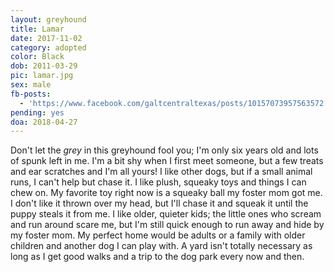 ```yaml
---
layout: greyhound
title: Lamar
date: 2017-11-02
category: adopted
color: Black
dob: 2011-03-29
pic: lamar.jpg
sex: male
fb-posts:
  - 'https://www.facebook.com/galtcentraltexas/posts/10157073957563572:0'
pending: yes
doa: 2018-04-27
---
```


Don't let the _grey_ in this greyhound fool you; I'm only six years old and lots of spunk left in
me.  I'm a bit shy when I first meet someone, but a few treats and ear scratches and I'm all
yours!  I like other dogs, but if a small animal runs, I can't help but chase it.  I like
plush, squeaky toys and things I can chew on. My favorite toy right now is a squeaky ball my
foster mom got me. I don't like it thrown over my head, but I'll chase it and squeak it until
the puppy steals it from me.  I like older, quieter kids; the little ones who scream and run
around scare me, but I'm still quick enough to run away and hide by my foster mom.  My perfect
home would be adults or a family with older children and another dog I can play with. A yard
isn't totally necessary as long as I get good walks and a trip to the dog park every now and
then.
